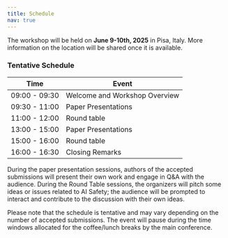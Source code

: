 ```yaml
---
title: Schedule
nav: true
---
```

The workshop will be held on **June 9-10th, 2025** in Pisa, Italy. More information on the location will be shared once it is available.


### Tentative Schedule

| Time          | Event                     |
|---------------|---------------------------|
| 09:00 - 09:30 | Welcome and Workshop Overview |
| 09:30 - 11:00 | Paper Presentations       |
| 11:00 - 12:00 | Round table               |
| 13:00 - 15:00 | Paper Presentations       |
| 15:00 - 16:00 | Round table               |
| 16:00 - 16:30 | Closing Remarks           |

During the paper presentation sessions, authors of the accepted submissions will present their own work and engage in Q&A with the audience. During the Round Table sessions, the organizers will pitch some ideas or issues related to AI Safety; the audience will be prompted to interact and contribute to the discussion with their own ideas.

Please note that the schedule is tentative and may vary depending on the number of accepted submissions. The event will pause during the time windows allocated for the coffee/lunch breaks by the main conference.
